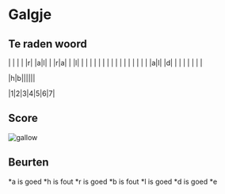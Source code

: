 # Galgje

## Te raden woord

| | | | |r| |a|l| | |r|a| | |l| | | | | | | | | | | | | | | | | |a|l| |d| | | | | | | |


|h|b||||||

|1|2|3|4|5|6|7|

## Score
![gallow](./images/2.png)

## Beurten
*a is goed 
*h is fout
*r is goed
*b is fout
*l is goed
*d is goed
*e


